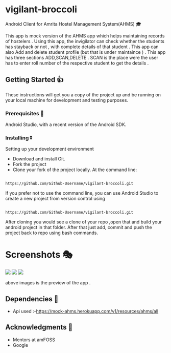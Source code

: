 # vigilant-broccoli
Android Client for Amrita Hostel Management System(AHMS) :mortar_board:

This app is mock version of the AHMS app which helps maintaining records of hostelers . Using this app, the invigilator can check whether the students has stayback or not , with complete details of that student . This app can also Add and delete student profile (but that is under maintaince ) .
This app has three sections ADD,SCAN,DELETE .
SCAN is the place were the user has to enter roll number of the respective student to get the details .

## Getting Started :+1:

These instructions will get you a copy of the project up and be running on your local machine for development and testing purposes.

### Prerequisites :round_pushpin:

Android Studio, with a recent version of the Android SDK.

### Installing :arrow_double_down:

Setting up your development environment

* Download and install Git.
* Fork the project
* Clone your fork of the project locally. At the command line:


```

https://github.com/Github-Username/vigilant-broccoli.git

```

If you prefer not to use the command line, you can use Android Studio to create a new project from version control using

```

https://github.com/Github-Username/vigilant-broccoli.git

```
After cloning you would see a clone of your repo ,open that and build your android project in that folder. After that just add, commit and push the project back to repo using bash commands.

# Screenshots :performing_arts:


![](https://user-images.githubusercontent.com/51189244/59149258-e796e500-8a30-11e9-9d91-544643d49740.jpeg)
![](https://user-images.githubusercontent.com/51189244/59149291-56743e00-8a31-11e9-9c36-5f49d2c6ece5.jpeg)
![](https://user-images.githubusercontent.com/51189244/59149292-57a56b00-8a31-11e9-9afc-55841e48a41c.jpeg)



above images is the preview of the app .

## Dependencies :twisted_rightwards_arrows:
* Api used :-https://mock-ahms.herokuapp.com/v1/resources/ahms/all

## Acknowledgments :raised_hands:

* Mentors at amFOSS
* Google






